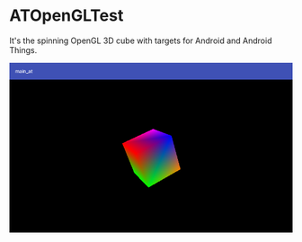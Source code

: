 # ATOpenGLTest
It's the spinning OpenGL 3D cube with targets for Android and Android Things.

![](/doc/device-2017-09-06-144245.png?raw=true "Optional Title")

